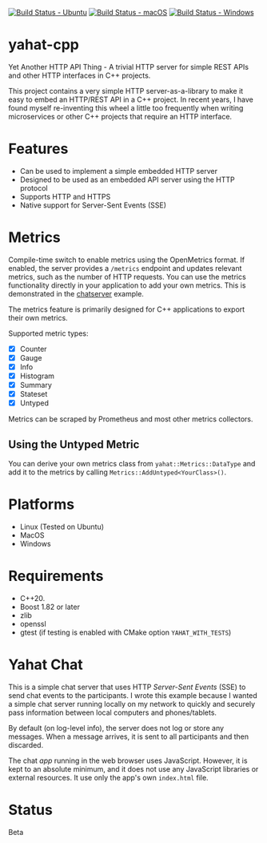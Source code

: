 [![Build Status - Ubuntu](https://github.com/jgaa/yahat-cpp/actions/workflows/ubuntu_build.yaml/badge.svg?label=Ubuntu%20Build)](https://github.com/jgaa/yahat-cpp/actions/workflows/ubuntu_build.yaml)
[![Build Status - macOS](https://github.com/jgaa/yahat-cpp/actions/workflows/macos_build.yaml/badge.svg?label=macOS%20Build)](https://github.com/jgaa/yahat-cpp/actions/workflows/macos_build.yaml)
[![Build Status - Windows](https://github.com/jgaa/yahat-cpp/actions/workflows/windows_build.yaml/badge.svg?label=Windows%20Build)](https://github.com/jgaa/yahat-cpp/actions/workflows/windows_build.yaml)


# yahat-cpp
Yet Another HTTP API Thing - A trivial HTTP server for simple REST APIs and other HTTP interfaces in C++ projects.

This project contains a very simple HTTP server-as-a-library to make it easy
to embed an HTTP/REST API in a C++ project. In recent years, I have found
myself re-inventing this wheel a little too frequently when writing 
microservices or other C++ projects that require an HTTP interface. 

# Features
- Can be used to implement a simple embedded HTTP server
- Designed to be used as an embedded API server using the HTTP protocol
- Supports HTTP and HTTPS
- Native support for Server-Sent Events (SSE)

# Metrics

Compile-time switch to enable metrics using the OpenMetrics format.
If enabled, the server provides a `/metrics` endpoint and updates relevant
metrics, such as the number of HTTP requests. You can use the metrics functionality 
directly in your application to add your own metrics. 
This is demonstrated in the [chatserver](examples/chatserver/) example.

The metrics feature is primarily designed for C++ applications to export
their own metrics.

Supported metric types:

- [x] Counter
- [x] Gauge
- [x] Info
- [x] Histogram
- [x] Summary
- [x] Stateset
- [x] Untyped

Metrics can be scraped by Prometheus and most other metrics collectors.

## Using the Untyped Metric

You can derive your own metrics class from `yahat::Metrics::DataType` and 
add it to the metrics by calling `Metrics::AddUntyped<YourClass>()`.

# Platforms

- Linux (Tested on Ubuntu)
- MacOS
- Windows

# Requirements

- C++20.
- Boost 1.82 or later
- zlib
- openssl
- gtest (if testing is enabled with CMake option `YAHAT_WITH_TESTS`)

# Yahat Chat
This is a simple chat server that uses HTTP *Server-Sent Events* (SSE) to 
send chat events to the participants. I wrote this example because I 
wanted a simple chat server running locally on my network to
quickly and securely pass information between local computers and phones/tablets.

By default (on log-level info), the server does not log or store any messages. When a message
arrives, it is sent to all participants and then discarded.

The chat *app* running in the web browser uses JavaScript. However, it is kept to an
absolute minimum, and it does not use any JavaScript libraries or external resources. 
It use only the app's own `index.html` file. 

# Status
Beta
